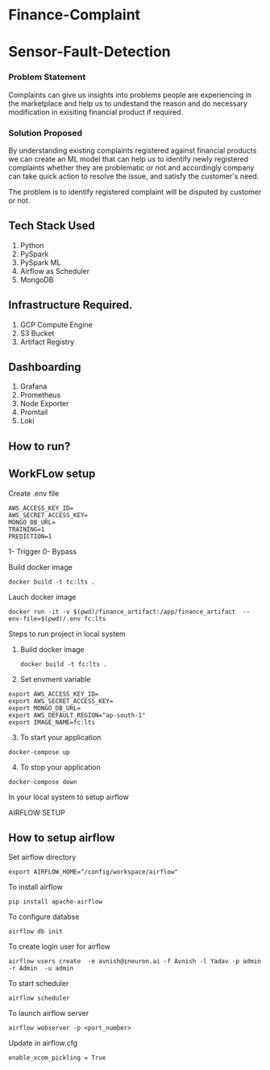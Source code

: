 # Finance-Complaint



# Sensor-Fault-Detection

### Problem Statement
Complaints can give us insights into problems people are experiencing in the marketplace and help us to undestand the reason and do necessary modification in exisiting financial product if required.



### Solution Proposed 
By understanding existing complaints registered against financial products we can create an ML model that can help us to identify newly registered complaints whether they are problematic or not and accordingly company can take quick action to resolve the issue, and satisfy the customer's need.

The problem is to identify registered complaint will be disputed by customer or not.
## Tech Stack Used
1. Python 
2. PySpark
3. PySpark ML
4. Airflow as Scheduler
5. MongoDB


## Infrastructure Required.

1. GCP Compute Engine
2. S3 Bucket
3. Artifact Registry

## Dashboarding
1. Grafana
2. Prometheus
3. Node Exporter
4. Promtail
5. Loki

## How to run?

## WorkFLow setup

Create .env file

```
AWS_ACCESS_KEY_ID=
AWS_SECRET_ACCESS_KEY=
MONGO_DB_URL=
TRAINING=1
PREDICTION=1
```
1- Trigger
0- Bypass

Build docker image
```
docker build -t tc:lts .
```

Lauch docker image

```
docker run -it -v $(pwd)/finance_artifact:/app/finance_artifact  --env-file=$(pwd)/.env fc:lts
```

Steps to run project in local system


1. Build docker image
   ```
   docker build -t fc:lts .
   ```
2. Set envment variable
```
export AWS_ACCESS_KEY_ID=
export AWS_SECRET_ACCESS_KEY=
export MONGO_DB_URL=
export AWS_DEFAULT_REGION="ap-south-1"
export IMAGE_NAME=fc:lts
```
3. To start your application
```
docker-compose up
```
4. To stop your application
```
docker-compose down
``` 



In your local system to setup airflow 


AIRFLOW SETUP

## How to setup airflow

Set airflow directory
```
export AIRFLOW_HOME="/config/workspace/airflow"
```

To install airflow 
```
pip install apache-airflow
```

To configure databse
```
airflow db init
```

To create login user for airflow
```
airflow users create  -e avnish@ineuron.ai -f Avnish -l Yadav -p admin -r Admin  -u admin
```
To start scheduler
```
airflow scheduler
```
To launch airflow server
```
airflow webserver -p <port_number>
```

Update in airflow.cfg
```
enable_xcom_pickling = True
```



